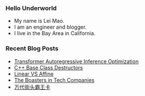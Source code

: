### Hello Underworld

- My name is Lei Mao.
- I am an engineer and blogger.
- I live in the Bay Area in California.


### Recent Blog Posts

<!-- BLOG-POST-LIST:START -->
- [Transformer Autoregressive Inference Optimization](https://leimao.github.io/article/Transformer-Autoregressive-Inference-Optimization/)
- [C++ Base Class Destructors](https://leimao.github.io/blog/CPP-Base-Class-Destructors/)
- [Linear VS Affine](https://leimao.github.io/blog/Linear-VS-Affine/)
- [The Boasters in Tech Companies](https://leimao.github.io/blog/The-Boasters-In-Tech-Companies/)
- [万代街头霸王卡](https://leimao.github.io/essay/%E4%B8%87%E4%BB%A3%E8%A1%97%E5%A4%B4%E9%9C%B8%E7%8E%8B%E5%8D%A1/)
<!-- BLOG-POST-LIST:END -->
